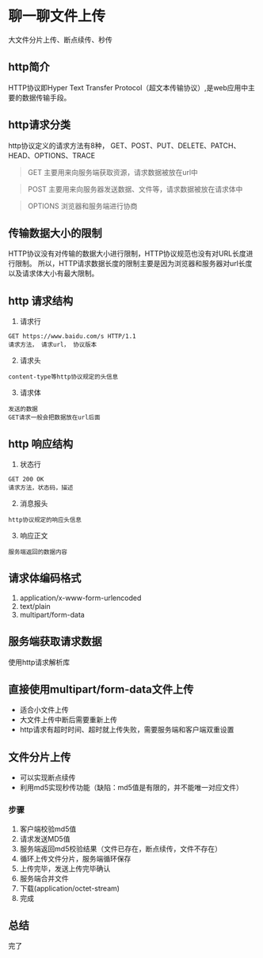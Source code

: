 # 聊一聊文件上传
大文件分片上传、断点续传、秒传

## http简介

HTTP协议即Hyper Text Transfer Protocol（超文本传输协议）,是web应用中主要的数据传输手段。

## http请求分类
http协议定义的请求方法有8种， GET、POST、PUT、DELETE、PATCH、HEAD、OPTIONS、TRACE
> GET 主要用来向服务端获取资源，请求数据被放在url中

> POST 主要用来向服务器发送数据、文件等，请求数据被放在请求体中

> OPTIONS 浏览器和服务端进行协商

## 传输数据大小的限制
HTTP协议没有对传输的数据大小进行限制，HTTP协议规范也没有对URL长度进行限制。
所以，HTTP请求数据长度的限制主要是因为浏览器和服务器对url长度以及请求体大小有最大限制。

## http 请求结构
1. 请求行
```
GET https://www.baidu.com/s HTTP/1.1
请求方法， 请求url， 协议版本
```
2. 请求头
```
content-type等http协议规定的头信息
```
3. 请求体
```
发送的数据
GET请求一般会把数据放在url后面
```

## http 响应结构
1. 状态行
```
GET 200 OK
请求方法，状态码，描述
```
2. 消息报头
```
http协议规定的响应头信息
```
3. 响应正文
```
服务端返回的数据内容
```

## 请求体编码格式
1. application/x-www-form-urlencoded
2. text/plain
3. multipart/form-data

## 服务端获取请求数据
使用http请求解析库

## 直接使用multipart/form-data文件上传
- 适合小文件上传
- 大文件上传中断后需要重新上传
- http请求有超时时间、超时就上传失败，需要服务端和客户端双重设置


## 文件分片上传
- 可以实现断点续传
- 利用md5实现秒传功能（缺陷：md5值是有限的，并不能唯一对应文件）

### 步骤
1. 客户端校验md5值
2. 请求发送MD5值
3. 服务端返回md5校验结果（文件已存在，断点续传，文件不存在）
4. 循环上传文件分片，服务端循环保存
5. 上传完毕，发送上传完毕确认
6. 服务端合并文件
7. 下载(application/octet-stream)
8. 完成

## 总结
完了